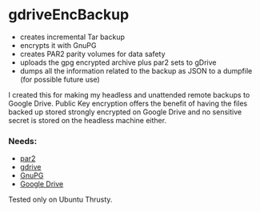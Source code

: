 # gdriveEncBackup

* creates incremental Tar backup
* encrypts it with GnuPG
* creates PAR2 parity volumes for data safety
* uploads the gpg encrypted archive plus par2 sets to gDrive
* dumps all the information related to the backup as JSON to a dumpfile (for possible future use)

I created this for making my headless and unattended remote backups to Google Drive. Public Key encryption 
offers the benefit of having the files backed up stored strongly encrypted on Google Drive and no sensitive 
secret is stored on the headless machine either.

### Needs:

* [par2](http://parchive.sourceforge.net/ "Project page")
* [gdrive](https://github.com/prasmussen/gdrive "Project page")
* [GnuPG](https://www.gnupg.org/ "Project page")
* [Google Drive](https://www.google.com/intl/en/drive/ "Welcome page")

Tested only on Ubuntu Thrusty.
